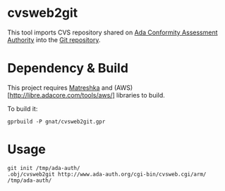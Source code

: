 # cvsweb2git

This tool imports CVS repository shared on
[Ada Conformity Assessment Authority](http://www.ada-auth.org/)
into the [Git repository](https://github.com/reznikmm/ada-auth).

# Dependency & Build

This project requires [Matreshka](http://forge.ada-ru.org/matreshka)
and (AWS)[http://libre.adacore.com/tools/aws/] libraries to build.

To build it:

    gprbuild -P gnat/cvsweb2git.gpr

# Usage

    git init /tmp/ada-auth/
    .obj/cvsweb2git http://www.ada-auth.org/cgi-bin/cvsweb.cgi/arm/ /tmp/ada-auth/

